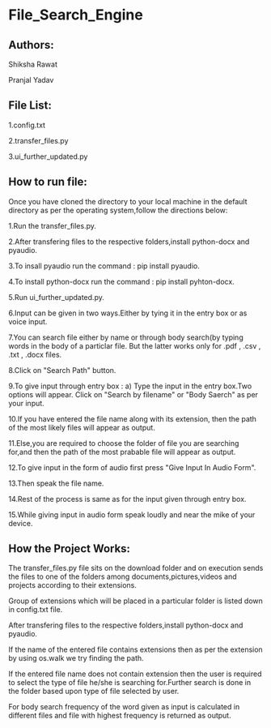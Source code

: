 File_Search_Engine
====

Authors:
---------------
Shiksha Rawat

Pranjal Yadav

File List:
----------

1.config.txt

2.transfer_files.py

3.ui_further_updated.py


How to run file:
-----------------

Once you have cloned the directory to your local machine in the default directory as per the operating system,follow the directions below:

1.Run the transfer_files.py.

2.After transfering files to the respective folders,install python-docx and pyaudio.

3.To insall pyaudio run the command : pip install pyaudio.

4.To install python-docx run the command : pip install pyhton-docx.

5.Run ui_further_updated.py.

6.Input can be given in two ways.Either by tying it in the entry box or as voice input.

7.You can search file either by name or through body search(by typing words in the body of a particlar file.
But the latter works only for .pdf , .csv , .txt , .docx files.

8.Click on "Search Path" button.

9.To give input through entry box : a) Type the input in the entry box.Two options will appear. Click on "Search by filename" or "Body Saerch" as per your input.

10.If you have entered the file name along with its extension, then the path of the most likely files will appear as output.

11.Else,you are required to choose the folder of file you are searching for,and then the path of the most prabable file will appear as output.

12.To give input in the form of audio first press "Give Input In Audio Form".

13.Then speak the file name.

14.Rest of the process is same as for the input given through entry box.

15.While giving input in audio form speak loudly and near the mike of your device.

How the Project Works:
---
The transfer_files.py file sits on the download folder and on execution sends the files to one of the folders among documents,pictures,videos and projects according to their extensions.

Group of extensions which will be placed in a particular folder is listed down in config.txt file.

After transfering files to the respective folders,install python-docx and pyaudio.

If the name of the entered file contains extensions then as per the extension by using os.walk we try finding the path.

If the entered file name does not contain extension then the user is required to select the type of file he/she is searching for.Further search is done in the folder based upon type of file selected by user. 

For body search frequency of the word given as input is calculated in different files and file with highest frequency is returned as output. 
